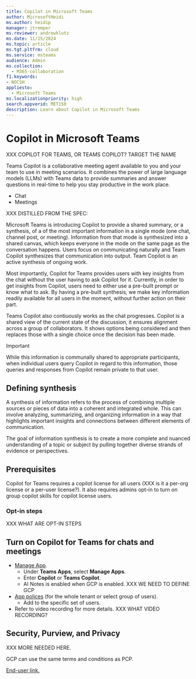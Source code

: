 ```yaml
---
title: Copilot in Microsoft Teams
author: MicrosoftHeidi
ms.author: heidip
manager: jtremper
ms.reviewer: andrewklutz
ms.date: 11/15/2024
ms.topic: article
ms.tgt.pltfrm: cloud
ms.service: msteams
audience: Admin
ms.collection: 
  - M365-collaboration
f1.keywords:
- NOCSH
appliesto: 
  - Microsoft Teams
ms.localizationpriority: high
search.appverid: MET150
description: Learn about Copilot in Microsoft Teams
---
```


# Copilot in Microsoft Teams

XXX COPILOT FOR TEAMS, OR TEAMS COPILOT? TARGET THE NAME

Teams Copilot is a collaborative meeting agent available to you and your team to use in meeting scenarios. It combines the power of large language models (LLMs) with Teams data to provide summaries and answer questions in real-time to help you stay productive in the work place.  

- Chat 
- Meetings

XXX DISTILLED FROM THE SPEC:

Microsoft Teams is introducing Copilot to provide a shared summary, or a synthesis, of a of the most important information in a single mode (one chat, channel post, or meeting). Information from that mode is synthesized into a shared canvas, which keeps everyone in the mode on the same page as the conversation happens. Users focus on communicating naturally and Team Copilot synthesizes that communication into output. Team Copilot is an active synthesis of ongoing work.

Most importantly, Copilot for Teams provides users with key insights from the chat without the user having to ask Copilot for it. Currently, in order to get insights from Copilot, users need to either use a pre-built prompt or know what to ask. By having a pre-built synthesis, we make key information readily available for all users in the moment, without further action on their part.

Teams Copilot also contiuously works as the chat progresses. Copilot is a shared view of the current state of the discussion, it ensures alignment across a group of collaborators. It shows options being considered and then replaces those with a single choice once the decision has been made.

> [!IMPORTANT]
> While this information is communally shared to appropriate participants, when individual users query Copilot in regard to this information, those queries and responses from Copilot remain private to that user.

## Defining synthesis

A synthesis of information refers to the process of combining multiple sources or pieces of data into a coherent and integrated whole. This can involve analyzing, summarizing, and organizing information in a way that highlights important insights and connections between different elements of communication.

The goal of information synthesis is to create a more complete and nuanced understanding of a topic or subject by pulling together diverse strands of evidence or perspectives.

## Prerequisites

Copilot for Teams requires a copilot license for all users (XXX is it a per-org license or a per-user license?). It also requires admins opt-in to turn on group copilot skills for copilot license users.

### Opt-in steps

XXX WHAT ARE OPT-IN STEPS

## Turn on Copilot for Teams for chats and meetings

- [Manage App](manage-apps.md).
  - Under **Teams Apps**, select **Manage Apps**.
  - Enter **Copilot** or **Teams Copilot**.
  - AI Notes is enabled when GCP is enabled. XXX WE NEED TO DEFINE GCP
- [App polices](teams-app-permission-policies.md) (for the whole tenant or select group of users).
  - Add to the specific set of users.
- Refer to video recording for more details. XXX WHAT VIDEO RECORDING?

## Security, Purview, and Privacy


XXX MORE NEEDED HERE.

GCP can use the same terms and conditions as PCP.

[End-user link.](https://support.microsoft.com/office/frequently-asked-questions-about-copilot-in-microsoft-teams-e8737767-4087-4ae6-b1d8-10264152b05a)
